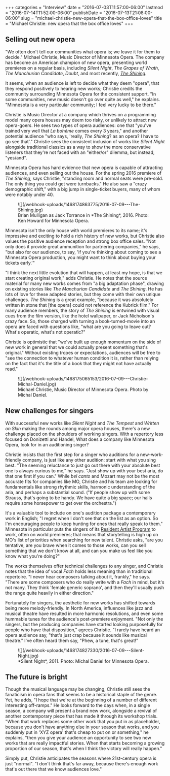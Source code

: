 +++
categories = "Interview"
date = "2016-07-03T11:57:00-06:00"
lastmod = "2016-07-14T11:52:00-06:00"
publishDate = "2016-07-13T21:08:00-06:00"
slug = "michael-christie-new-opera-that-the-box-office-loves"
title = "Michael Christie: new opera that the box office loves"
+++

## Selling out new opera

"We often don't tell our communities what opera is; we leave it for them to decide." Michael Christie, Music Director of Minnesota Opera. The company has become an American champion of new opera, presenting world premieres on a regular basis, including *Silent Night*, *The Grapes of Wrath*, *The Manchurian Candidate*, *Doubt*, and most recently, [*The Shining*](/brian-mulligan-singing-jack-torrance/). 

It seems, when an audience is left to decide what they deem "opera", that they respond positively to hearing new works; Christie credits the community surrounding Minnesota Opera for the consistent support. "In some communities, new music doesn't go over quite as well," he explains. "Minnesota is a very particular community; I feel very lucky to be there."

Christie is Music Director at a company which thrives on a programming model many opera houses may deem too risky, or unlikely to attract new opera-goers. He sees two types of opera audiences: one that "you've trained very well that *La bohème* comes every 3 years," and another potential audience "who says, 'really, *The Shining*? as an opera? I have to go see that'." Christie sees the consistent inclusion of works like *Silent Night* alongside traditional classics as a way to show the more conservative listeners that they're not faced with an "either/or" dilemma, but instead, "yes/and".

Minnesota Opera has hard evidence that new opera is capable of attracting audiences, and even selling out the house. For the spring 2016 premiere of *The Shining*, says Christie, "standing room and normal seats were pre-sold. The only thing you could get were turnbacks." He also saw a "crazy demographic shift," with a big jump in single-ticket buyers, many of whom were notably under 40.

<figure data-type="image">
![](/webhook-uploads/1468174863775/2016-07-09---The-Shining.jpg)
<figcaption>Brian Mulligan as Jack Torrance in *The Shining*, 2016. Photo: Ken Howard for Minnesota Opera.</figcaption></figure>

Minnesota isn't the only house with world premieres to its name; it's impressive and exciting to hold a rich history of new works, but Christie also values the positive audience reception and strong box office sales. "Not only does it provide great ammunition for partnering companies," he says, "but also for our audience, to say, 'if you're thinking about coming to see a Minnesota Opera production, you might want to think about buying your tickets early.'"

"I think the next little evolution that will happen, at least my hope, is that we start creating original work," adds Christie. He notes that the source material for many new works comes from "a big adaptation phase", drawing on existing stories like *The Manchurian Candidate* and *The Shining*. He has lots of love for these adapted stories, but they come with their own unique challenges. *The Shining* is a great example, "because it was absolutely written in stone that [the opera] could not reference the Kubrick film." For many audience members, the story of *The Shining* is entwined with visual cues from the film version, like the hotel wallpaper, or Jack Nicholson's crazy face. So, those charged with turning a book-turned-movie into an opera are faced with questions like, "what are you going to leave out? What's operatic, what's not operatic?" 

Christie is optimistic that "we've built up enough momentum on the side of new work in general that we could actually present something that's original." Without existing tropes or expectations, audiences will be free to "see the connection to whatever human condition it is, rather than relying on the fact that it's the title of a book that they might not have actually read."

<figure data-type="image">
![](/webhook-uploads/1468175065153/2016-07-09---Christie-Michal-Daniel.jpg)
<figcaption>Michael Christie, Music Director of Minnesota Opera. Photo by Michal Daniel.</figcaption></figure>

## New challenges for singers

With successful new works like *Silent Night* and *The Tempest* and *Written on Skin* making the rounds among major opera houses, there's a new challenge placed on the shoulders of working singers. With a repertory less focused on Donizetti and Handel, What does a company like Minnesota Opera, look for in an auditioning singer? 

Christie insists that the first step for a singer who auditions for a new-work-friendly company, is just like any other audition: start with what you sing best. "The seeming reluctance to just go out there with your absolute best one is always curious to me," he says. "Just show up with your best aria, do that one first if you can." While *bel canto* and Mozart may not be the most accurate fits for companies like MO, Christie and his team are looking for fundamentals like strong rhythmic skills, harmonic understanding of the aria, and perhaps a substantial sound. ("If people show up with some Strauss, that's going to be handy. We have quite a big space; our halls require some horsepower to get over the orchestra.")

It's a valuable tool to include on one's audition package a contemporary work in English; "I regret when I don't see that on the list as an option. So I'm encouraging people to keep hunting for ones that really speak to them." Minnesota in particular puts the singers of its [Resident Artist Program](http://www.mnopera.org/about/resident-artists-program/) to work, often on world premieres; that means that storytelling is high up on MO's list of priorities when searching for new talent. Christie asks, "are you tentative, are you brave when it comes to those works, can you sell something that we don't know at all, and can you make us feel like you know what you're doing?"

The works themselves offer technical challenges to any singer, and Christie notes that the idea of vocal *Fach* holds less meaning than in traditional repertoire. "I never hear composers talking about it, frankly," he says. "There are some composers who do really write with a *Fach* in mind, but it's not many. They think 'female generic soprano', and then they'll usually push the range quite heavily in either direction."

Fortunately for singers, the aesthetic for new works has shifted towards being more melody-friendly. In North America, influences like jazz and musical theatre have resulted in more harmonic resolutions, and even some hummable tunes for the audience's post-premiere enjoyment. "Not only the singers, but the producing companies have started looking purposefully for people who have that disposition," agrees Christie. "I rarely have heard an opera audience say, "that's just crap because it sounds like musical theatre." I've often heard them say, "Phew, a tune, that's great!"

<figure data-type="image">
![](/webhook-uploads/1468174827330/2016-07-09---Silent-Night.jpg)
<figcaption>*Silent Night*, 2011. Photo: Michal Daniel for Minnesota Opera.</figcaption></figure>

## The future is bright

Though the musical language may be changing, Christie still sees the fanaticism in opera fans that seems to be a historical staple of the genre. Yet, he adds, "I hope that we're at the beginning of a number of different interesting off-ramps." He looks forward to the days when, in a single season, a company will present a brand new work, alongside a revival of another contemporary piece that has made it through its workshop trials. "When that work replaces some other work that you put in as placeholder, because you don't have anything else in your season that works, and you suddenly put in 'XYZ opera' that's cheap to put on or something," he explains, "then you give your audience an opportunity to see two new works that are really impactful stories. When that starts becoming a growing proportion of our season, that's when I think the victory will really happen."

Simply put, Christie anticipates the seasons where 21st-century opera is just "normal". "I don't think that's far away, because there's enough work that's out there that we know audiences love."
